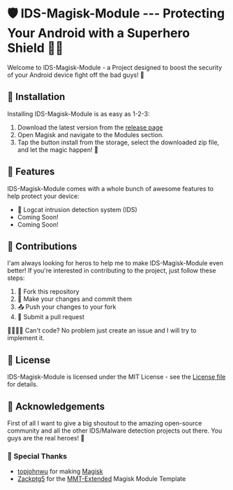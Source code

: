 # 🛡️ IDS-Magisk-Module --- Protecting Your Android with a Superhero Shield 🦸‍♂️

Welcome to IDS-Magisk-Module - a Project designed to boost the security of your Android device fight off the bad guys! 💪

## 🔧 Installation

Installing IDS-Magisk-Module is as easy as 1-2-3:
1. Download the latest version from the [release page](https://github.com/CEOXeon/IDS-Magisk-Module/releases)
2. Open Magisk and navigate to the Modules section.
3. Tap the button install from the storage, select the downloaded zip file, and let the magic happen! 🎉

## 🚀 Features

IDS-Magisk-Module comes with a whole bunch of awesome features to help protect your device:
* 📝 Logcat intrusion detection system (IDS)
* Coming Soon!
* Coming Soon!

## 🤝 Contributions

I'am always looking for heros to help me to make IDS-Magisk-Module even better! If you're interested in contributing to the project, just follow these steps:

1. 🍴 Fork this repository
2. 🔨 Make your changes and commit them
3. 📤 Push your changes to your fork
4. 🔀 Submit a pull request

🙋‍♂️🔧💡 Can't code? No problem just create an issue and I will try to implement it.

## 📜 License

IDS-Magisk-Module is licensed under the MIT License - see the [License file](https://github.com/CEOXeon/IDS-Magisk-Module/blob/main/LICENSE) for details.

## 🙏 Acknowledgements
First of all I want to give a big shoutout to the amazing open-source community and all the other IDS/Malware detection projects out there. You guys are the real heroes! 👏

### 👏 Special Thanks
* [topjohnwu](https://github.com/topjohnwu/) for making [Magisk](https://github.com/topjohnwu/Magisk)
* [Zackptg5](https://github.com/Zackptg5/) for the [MMT-Extended](https://github.com/Zackptg5/MMT-Extended) Magisk Module Template
